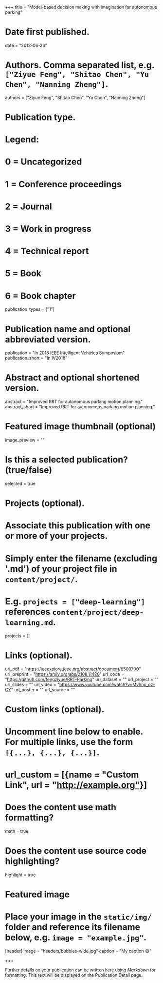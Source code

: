 +++
title = "Model-based decision making with imagination for autonomous parking"

# Date first published.
date = "2018-06-26"

# Authors. Comma separated list, e.g. `["Ziyue Feng", "Shitao Chen", "Yu Chen", "Nanning Zheng"]`.
authors = ["Ziyue Feng", "Shitao Chen", "Yu Chen", "Nanning Zheng"]

# Publication type.
# Legend:
# 0 = Uncategorized
# 1 = Conference proceedings
# 2 = Journal
# 3 = Work in progress
# 4 = Technical report
# 5 = Book
# 6 = Book chapter
publication_types = ["1"]

# Publication name and optional abbreviated version.
publication = "In 2018 IEEE Intelligent Vehicles Symposium"
publication_short = "In IV2018"

# Abstract and optional shortened version.
abstract = "Improved RRT for autonomous parking motion planning."
abstract_short = "Improved RRT for autonomous parking motion planning."

# Featured image thumbnail (optional)
image_preview = ""

# Is this a selected publication? (true/false)
selected = true

# Projects (optional).
#   Associate this publication with one or more of your projects.
#   Simply enter the filename (excluding '.md') of your project file in `content/project/`.
#   E.g. `projects = ["deep-learning"]` references `content/project/deep-learning.md`.
projects = []

# Links (optional).
url_pdf = "https://ieeexplore.ieee.org/abstract/document/8500700"
url_preprint = "https://arxiv.org/abs/2108.11420"
url_code = "https://github.com/fengziyue/RRT-Parking"
url_dataset = ""
url_project = ""
url_slides = ""
url_video = "https://www.youtube.com/watch?v=Myhnc_oz-CY"
url_poster = ""
url_source = ""

# Custom links (optional).
#   Uncomment line below to enable. For multiple links, use the form `[{...}, {...}, {...}]`.
# url_custom = [{name = "Custom Link", url = "http://example.org"}]

# Does the content use math formatting?
math = true

# Does the content use source code highlighting?
highlight = true

# Featured image
# Place your image in the `static/img/` folder and reference its filename below, e.g. `image = "example.jpg"`.
[header]
image = "headers/bubbles-wide.jpg"
caption = "My caption 😄"

+++

Further details on your publication can be written here using *Markdown* for formatting. This text will be displayed on the Publication Detail page.
